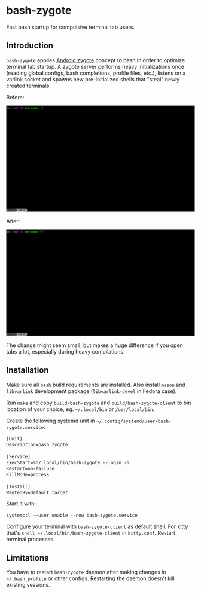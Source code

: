 # bash-zygote

Fast bash startup for compulsive terminal tab users.

## Introduction

`bash-zygote` applies [Android
zygote](https://stackoverflow.com/questions/9153166/understanding-android-zygote-and-dalvikvm/12703292#12703292)
concept to bash in order to optimize terminal tab startup. A zygote
server performs heavy initializations once (reading global configs,
bash completions, profile files, etc.), listens on a varlink socket
and spawns new pre-initialized shells that "steal" newly created
terminals.

Before:

![before](https://raw.githubusercontent.com/mbachry/bash-zygote/refs/heads/main/media/before.gif)

After:

![after](https://raw.githubusercontent.com/mbachry/bash-zygote/refs/heads/main/media/after.gif)

The change might seem small, but makes a huge difference if you open
tabs a lot, especially during heavy compilations.

## Installation

Make sure all `bash` build requirements are installed. Also install
`meson` and `libvarlink` development package (`libvarlink-devel` in
Fedora case).

Run `make` and copy `build/bash-zygote` and `build/bash-zygote-client`
to bin location of your choice, eg. `~/.local/bin` or
`/usr/local/bin`.

Create the following systemd unit in `~/.config/systemd/user/bash-zygote.service`:

```
[Unit]
Description=bash zygote

[Service]
ExecStart=%h/.local/bin/bash-zygote --login -i
Restart=on-failure
KillMode=process

[Install]
WantedBy=default.target
```

Start it with:

```
systemctl --user enable --now bash-zygote.service
```

Configure your terminal with `bash-zygote-client` as default
shell. For kitty that's `shell ~/.local/bin/bash-zygote-client` in
`kitty.conf`. Restart terminal processes.

## Limitations

You have to restart `bash-zygote` daemon after making changes in
`~/.bash_profile` or other configs. Restarting the daemon doesn't kill
existing sessions.
